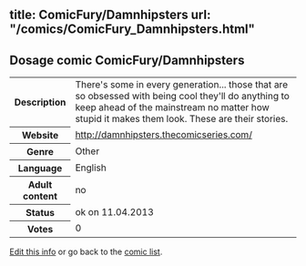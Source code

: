 title: ComicFury/Damnhipsters
url: "/comics/ComicFury_Damnhipsters.html"
---
Dosage comic ComicFury/Damnhipsters
-----------------------------------------

<table class="comicinfo">
<tr>
<th>Description</th><td>There's some in every generation... those that are so obsessed with being cool they'll do anything to keep ahead of the mainstream no matter how stupid it makes them look. These are their stories.</td>
</tr>
<tr>
<th>Website</th><td><a href="http://damnhipsters.thecomicseries.com/">http://damnhipsters.thecomicseries.com/</a></td>
</tr>
<tr>
<th>Genre</th><td>Other</td>
</tr>
<tr>
<th>Language</th><td>English</td>
</tr>
<tr>
<th>Adult content</th><td>no</td>
</tr>
<tr>
<th>Status</th><td>ok on 11.04.2013</td>
</tr>
<tr>
<th>Votes</th><td>0</div></td>
</tr>
</table>

[Edit this info](/comics/ComicFury_Damnhipsters_edit.html) or go back to the [comic list](../comic-index.html).
